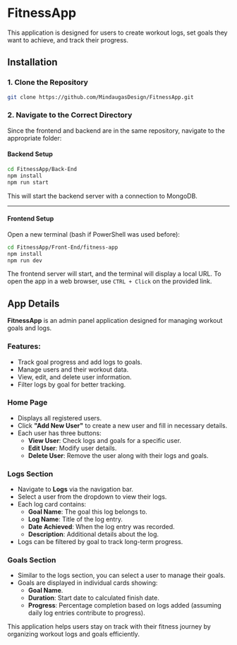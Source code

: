 # FitnessApp

This application is designed for users to create workout logs, set goals they want to achieve, and track their progress.

## Installation

### 1. Clone the Repository

```sh
git clone https://github.com/MindaugasDesign/FitnessApp.git
```

### 2. Navigate to the Correct Directory

Since the frontend and backend are in the same repository, navigate to the appropriate folder:

#### Backend Setup

```sh
cd FitnessApp/Back-End
npm install
npm run start
```

This will start the backend server with a connection to MongoDB.

---

#### Frontend Setup

Open a new terminal (bash if PowerShell was used before):

```sh
cd FitnessApp/Front-End/fitness-app
npm install
npm run dev
```

The frontend server will start, and the terminal will display a local URL. To open the app in a web browser, use `CTRL + Click` on the provided link.

## App Details

**FitnessApp** is an admin panel application designed for managing workout goals and logs.

### Features:

- Track goal progress and add logs to goals.
- Manage users and their workout data.
- View, edit, and delete user information.
- Filter logs by goal for better tracking.

### Home Page

- Displays all registered users.
- Click **"Add New User"** to create a new user and fill in necessary details.
- Each user has three buttons:
  - **View User**: Check logs and goals for a specific user.
  - **Edit User**: Modify user details.
  - **Delete User**: Remove the user along with their logs and goals.

### Logs Section

- Navigate to **Logs** via the navigation bar.
- Select a user from the dropdown to view their logs.
- Each log card contains:
  - **Goal Name**: The goal this log belongs to.
  - **Log Name**: Title of the log entry.
  - **Date Achieved**: When the log entry was recorded.
  - **Description**: Additional details about the log.
- Logs can be filtered by goal to track long-term progress.

### Goals Section

- Similar to the logs section, you can select a user to manage their goals.
- Goals are displayed in individual cards showing:
  - **Goal Name**.
  - **Duration**: Start date to calculated finish date.
  - **Progress**: Percentage completion based on logs added (assuming daily log entries contribute to progress).

This application helps users stay on track with their fitness journey by organizing workout logs and goals efficiently.
